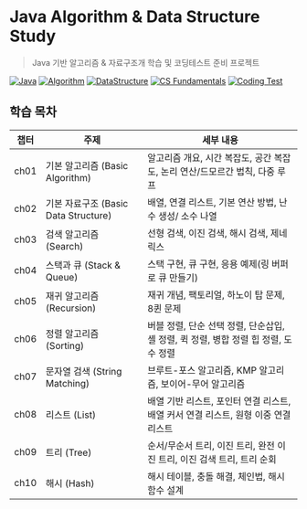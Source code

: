 # Java Algorithm & Data Structure Study
> Java 기반 알고리즘 &amp; 자료구조개 학습 및 코딩테스트 준비 프로젝트

[![Java](https://img.shields.io/badge/Language-Java-blue.svg)](https://www.oracle.com/java/)
[![Algorithm](https://img.shields.io/badge/Study-Algorithm-red)](#)
[![DataStructure](https://img.shields.io/badge/Study-DataStructure-green)](#)
[![CS Fundamentals](https://img.shields.io/badge/CS-Fundamentals-important)](#)
[![Coding Test](https://img.shields.io/badge/Preparation-CodingTest-yellow)](#)


## 학습 목차
| 챕터 | 주제                  | 세부 내용                                      |
|-----|----------------------|----------------------------------------------|
| ch01 | 기본 알고리즘 (Basic Algorithm)         | 알고리즘 개요, 시간 복잡도, 공간 복잡도, 논리 연산/드모르간 법칙, 다중 루프 |
| ch02 | 기본 자료구조 (Basic Data Structure)    | 배열, 연결 리스트, 기본 연산 방법, 난수 생성/ 소수 나열 |
| ch03 | 검색 알고리즘 (Search)                  | 선형 검색, 이진 검색, 해시 검색, 제네릭스 |
| ch04 | 스택과 큐 (Stack & Queue)              | 스택 구현, 큐 구현, 응용 예제(링 버퍼로 큐 만들기) |
| ch05 | 재귀 알고리즘 (Recursion)               | 재귀 개념, 팩토리얼, 하노이 탑 문제, 8퀸 문제 |
| ch06 | 정렬 알고리즘 (Sorting)                 | 버블 정렬, 단순 선택 정렬, 단순삽입, 셸 정렬, 퀵 정렬, 병합 정렬 힙 정렬, 도수 정렬 |
| ch07 | 문자열 검색 (String Matching)           | 브루트-포스 알고리즘, KMP 알고리즘, 보이어-무어 알고리즘 |
| ch08 | 리스트 (List)                         | 배열 기반 리스트, 포인터 연결 리스트, 배열 커서 연결 리스트, 원형 이중 연결 리스트 |
| ch09 | 트리 (Tree)                           | 순서/무순서 트리, 이진 트리, 완전 이진 트리, 이진 검색 트리, 트리 순회 |
| ch10 | 해시 (Hash)                           | 해시 테이블, 충돌 해결, 체인법, 해시 함수 설계 |
